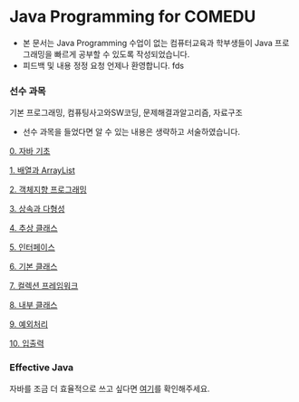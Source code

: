 # Java Programming for COMEDU

- 본 문서는  Java Programming 수업이 없는 컴퓨터교육과 학부생들이 Java 프로그래밍을 빠르게 공부할 수 있도록 작성되었습니다.
- 피드백 및 내용 정정 요청 언제나 환영합니다.
fds
### 선수 과목

기본 프로그래밍, 컴퓨팅사고와SW코딩, 문제해결과알고리즘, 자료구조

- 선수 과목을 들었다면 알 수 있는 내용은 생략하고 서술하였습니다.

[0. 자바 기초](Java%20Programming%20for%20COMEDU/0%20%E1%84%8C%E1%85%A1%E1%84%87%E1%85%A1%20%E1%84%80%E1%85%B5%E1%84%8E%E1%85%A9%205eebcc9bf9e44e8ba9704fa4595c0b5e.md)

[1. 배열과 ArrayList](Java%20Programming%20for%20COMEDU/1%20%E1%84%87%E1%85%A2%E1%84%8B%E1%85%A7%E1%86%AF%E1%84%80%E1%85%AA%20ArrayList%208202d335bc7243b4be0e4adb5be78d39.md)

[2. 객체지향 프로그래밍](Java%20Programming%20for%20COMEDU/2%20%E1%84%80%E1%85%A2%E1%86%A8%E1%84%8E%E1%85%A6%E1%84%8C%E1%85%B5%E1%84%92%E1%85%A3%E1%86%BC%20%E1%84%91%E1%85%B3%E1%84%85%E1%85%A9%E1%84%80%E1%85%B3%E1%84%85%E1%85%A2%E1%84%86%E1%85%B5%E1%86%BC%205a62afab144a4dc4893b6552c13dd696.md)

[3. 상속과 다형성](Java%20Programming%20for%20COMEDU/3%20%E1%84%89%E1%85%A1%E1%86%BC%E1%84%89%E1%85%A9%E1%86%A8%E1%84%80%E1%85%AA%20%E1%84%83%E1%85%A1%E1%84%92%E1%85%A7%E1%86%BC%E1%84%89%E1%85%A5%E1%86%BC%20f7222364933d4f55b149c15d8d4be53a.md)

[4. 추상 클래스](Java%20Programming%20for%20COMEDU/4%20%E1%84%8E%E1%85%AE%E1%84%89%E1%85%A1%E1%86%BC%20%E1%84%8F%E1%85%B3%E1%86%AF%E1%84%85%E1%85%A2%E1%84%89%E1%85%B3%2097a16aa5db6345028b470d41f849c055.md)

[5. 인터페이스](Java%20Programming%20for%20COMEDU/5%20%E1%84%8B%E1%85%B5%E1%86%AB%E1%84%90%E1%85%A5%E1%84%91%E1%85%A6%E1%84%8B%E1%85%B5%E1%84%89%E1%85%B3%202c04f4d3f48d4a179ec2a65a6a4e478e.md)

[6. 기본 클래스](Java%20Programming%20for%20COMEDU/6%20%E1%84%80%E1%85%B5%E1%84%87%E1%85%A9%E1%86%AB%20%E1%84%8F%E1%85%B3%E1%86%AF%E1%84%85%E1%85%A2%E1%84%89%E1%85%B3%20ee29821008124ee788187871262406f6.md)

[7. 컬렉션 프레임워크](Java%20Programming%20for%20COMEDU/7%20%E1%84%8F%E1%85%A5%E1%86%AF%E1%84%85%E1%85%A6%E1%86%A8%E1%84%89%E1%85%A7%E1%86%AB%20%E1%84%91%E1%85%B3%E1%84%85%E1%85%A6%E1%84%8B%E1%85%B5%E1%86%B7%E1%84%8B%E1%85%AF%E1%84%8F%E1%85%B3%20dc591215a4654deda25ef2e021920bb2.md)

[8. 내부 클래스](Java%20Programming%20for%20COMEDU/8%20%E1%84%82%E1%85%A2%E1%84%87%E1%85%AE%20%E1%84%8F%E1%85%B3%E1%86%AF%E1%84%85%E1%85%A2%E1%84%89%E1%85%B3%20f22b5e2d03064788b6e58a9807a8b303.md)

[9. 예외처리](Java%20Programming%20for%20COMEDU/9%20%E1%84%8B%E1%85%A8%E1%84%8B%E1%85%AC%E1%84%8E%E1%85%A5%E1%84%85%E1%85%B5%20d0ae7a472a874eec960d49a4f00164d0.md)

[10. 입출력](Java%20Programming%20for%20COMEDU/10%20%E1%84%8B%E1%85%B5%E1%86%B8%E1%84%8E%E1%85%AE%E1%86%AF%E1%84%85%E1%85%A7%E1%86%A8%20eaf0228197c448b08cc343c3785bea4c.md)

### Effective Java
자바를 조금 더 효율적으로 쓰고 싶다면 [여기](https://github.com/comeducmd/books/blob/main/java/Effective_Java_3%ED%8C%90.pdf)를 확인해주세요.
